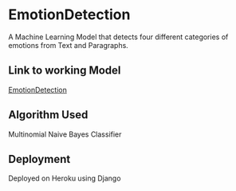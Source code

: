# EmotionDetection

A Machine Learning Model that detects four different categories of emotions from Text and Paragraphs.

## Link to working Model
[EmotionDetection](https://emotdet.herokuapp.com/)

## Algorithm Used
Multinomial Naive Bayes Classifier

## Deployment
Deployed on Heroku using Django 
